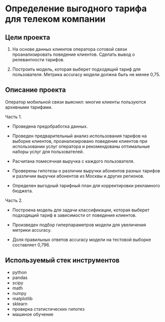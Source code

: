 # Определение выгодного тарифа для телеком компании

## Цели проекта

1) На основе данных клиентов оператора сотовой связи проанализировать поведение клиентов. Сделать вывод о релевантности тарифов.

2) Построить модель, которая выберет подходящий тариф для пользователя. Метрика accuracy модели должна быть не менее 0,75.

## Описание проекта

Оператор мобильной связи выяснил: многие клиенты пользуются архивными тарифами.  

Часть 1.  

- Проведена предобработка данных.

- Проведен предварительный анализ использования тарифов на выборке клиентов, проанализировано поведение клиентов при использовании услуг оператора и
рекомендованы оптимальные наборы услуг для пользователей.  

- Расчитана помесячная выручка с каждого пользователя.  

- Проверены гипотезы о различии выручки абонентов разных тарифов и различии выручки абонентов из Москвы и других регионов.  

- Определен выгодный тарифный план для корректировки рекламного бюджета.  

Часть 2.  

- Построена модель для задачи классификации, которая выберет подходящий тариф в зависимости от поведения клиентов.  

- Произведен подбор гиперпараметров модели для увеличения метрики accuracy.  

- Доля правильных ответов accuracy модели на тестовой выборке составляет 0,796.

## Используемый стек инструментов

- python
- pandas
- scipy
- math
- numpy
- matplotlib
- sklearn
- проверка статистических гипотез
- машиное обучение
